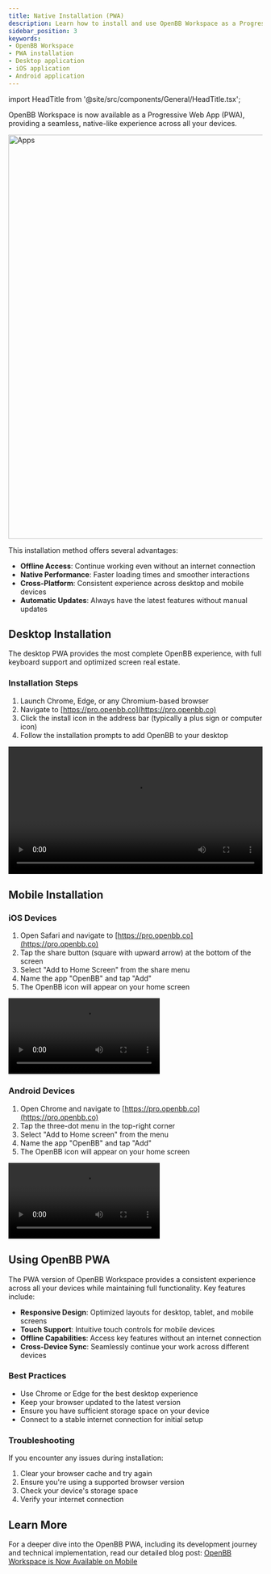 ```yaml
---
title: Native Installation (PWA)
description: Learn how to install and use OpenBB Workspace as a Progressive Web App (PWA) on your desktop and mobile devices.
sidebar_position: 3
keywords:
- OpenBB Workspace
- PWA installation
- Desktop application
- iOS application
- Android application
---
```


import HeadTitle from '@site/src/components/General/HeadTitle.tsx';

<HeadTitle title="Native Installation (PWA) | OpenBB Workspace Docs" />

OpenBB Workspace is now available as a Progressive Web App (PWA), providing a seamless, native-like experience across all your devices.

<img width="800" alt="Apps" src="https://openbb-cms.directus.app/assets/b1d5b799-3abe-4d45-b04c-601e2b652b18.png" />

This installation method offers several advantages:

- **Offline Access**: Continue working even without an internet connection
- **Native Performance**: Faster loading times and smoother interactions
- **Cross-Platform**: Consistent experience across desktop and mobile devices
- **Automatic Updates**: Always have the latest features without manual updates

## Desktop Installation

The desktop PWA provides the most complete OpenBB experience, with full keyboard support and optimized screen real estate.

### Installation Steps

1. Launch Chrome, Edge, or any Chromium-based browser
2. Navigate to [https://pro.openbb.co](https://pro.openbb.co)
3. Click the install icon in the address bar (typically a plus sign or computer icon)
4. Follow the installation prompts to add OpenBB to your desktop

<video width="100%" controls>
  <source src="https://openbb-cms.directus.app/assets/36685e54-d8c1-47ba-acd6-1692fabd768e" type="video/mp4" />
  Your browser does not support the video tag.
</video>

## Mobile Installation

### iOS Devices

1. Open Safari and navigate to [https://pro.openbb.co](https://pro.openbb.co)
2. Tap the share button (square with upward arrow) at the bottom of the screen
3. Select "Add to Home Screen" from the share menu
4. Name the app "OpenBB" and tap "Add"
5. The OpenBB icon will appear on your home screen

<video controls>
  <source src="https://openbb-cms.directus.app/assets/9bd37920-5776-4004-b6de-8650cd1f8c2a" type="video/mp4" />
  Your browser does not support the video tag.
</video>

### Android Devices

1. Open Chrome and navigate to [https://pro.openbb.co](https://pro.openbb.co)
2. Tap the three-dot menu in the top-right corner
3. Select "Add to Home screen" from the menu
4. Name the app "OpenBB" and tap "Add"
5. The OpenBB icon will appear on your home screen

<video controls>
  <source src="https://openbb-cms.directus.app/assets/5699793b-cef4-4fbb-8f2c-1deeca26ea41" type="video/mp4" />
  Your browser does not support the video tag.
</video>

## Using OpenBB PWA

The PWA version of OpenBB Workspace provides a consistent experience across all your devices while maintaining full functionality. Key features include:

- **Responsive Design**: Optimized layouts for desktop, tablet, and mobile screens
- **Touch Support**: Intuitive touch controls for mobile devices
- **Offline Capabilities**: Access key features without an internet connection
- **Cross-Device Sync**: Seamlessly continue your work across different devices

### Best Practices

- Use Chrome or Edge for the best desktop experience
- Keep your browser updated to the latest version
- Ensure you have sufficient storage space on your device
- Connect to a stable internet connection for initial setup

### Troubleshooting

If you encounter any issues during installation:

1. Clear your browser cache and try again
2. Ensure you're using a supported browser version
3. Check your device's storage space
4. Verify your internet connection

## Learn More

For a deeper dive into the OpenBB PWA, including its development journey and technical implementation, read our detailed blog post: [OpenBB Workspace is Now Available on Mobile](https://openbb.co/blog/openbb-terminal-is-now-available-on-mobile)